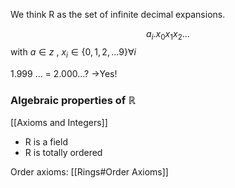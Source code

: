 
We think R as the set of infinite decimal expansions.

$$ a_i.x_0x_1x_2... $$
with $a\in z$ , $x_i \in \{0,1,2,... 9\}\forall i$ 

1.999 ... = 2.000...? ->Yes!

### Algebraic properties of $\mathbb{R}$

[[Axioms and Integers]]

- R is a field
- R is totally ordered

Order axioms: [[Rings#Order Axioms]]



